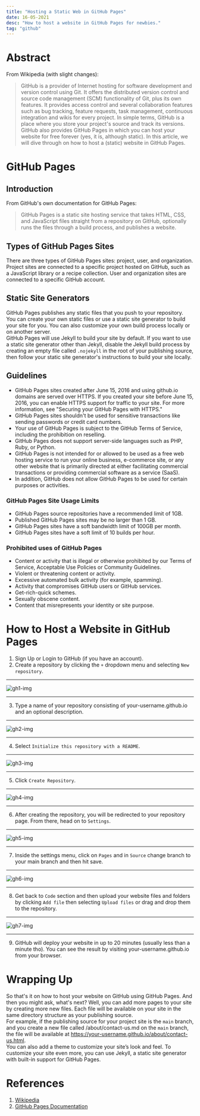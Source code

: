 ```yaml
---
title: "Hosting a Static Web in GitHub Pages"
date: 16-05-2021
desc: "How to host a website in GitHub Pages for newbies."
tag: "github"
---
```


# Abstract

From Wikipedia (with slight changes):

> GitHub is a provider of Internet hosting for software development and version control using Git. It offers the distributed version control and source code management (SCM) functionality of Git, plus its own features. It provides access control and several collaboration features such as bug tracking, feature requests, task management, continuous integration and wikis for every project.
> In simple terms, GitHub is a place where you store your project's source and track its versions. GitHub also provides GitHub Pages in which you can host your website for free forever (yes, it is, although static). In this article, we will dive through on how to host a (static) website in GitHub Pages.

# GitHub Pages

## Introduction

From GitHub's own documentation for GitHub Pages:

> GitHub Pages is a static site hosting service that takes HTML, CSS, and JavaScript files straight from a repository on GitHub, optionally runs the files through a build process, and publishes a website.

## Types of GitHub Pages Sites

There are three types of GitHub Pages sites: project, user, and organization. Project sites are connected to a specific project hosted on GitHub, such as a JavaScript library or a recipe collection. User and organization sites are connected to a specific GitHub account.

## Static Site Generators

GitHub Pages publishes any static files that you push to your repository. You can create your own static files or use a static site generator to build your site for you. You can also customize your own build process locally or on another server.  
GitHub Pages will use Jekyll to build your site by default. If you want to use a static site generator other than Jekyll, disable the Jekyll build process by creating an empty file called `.nojekyll` in the root of your publishing source, then follow your static site generator's instructions to build your site locally.

## Guidelines

- GitHub Pages sites created after June 15, 2016 and using github.io domains are served over HTTPS. If you created your site before June 15, 2016, you can enable HTTPS support for traffic to your site. For more information, see "Securing your GitHub Pages with HTTPS."
- GitHub Pages sites shouldn't be used for sensitive transactions like sending passwords or credit card numbers.
- Your use of GitHub Pages is subject to the GitHub Terms of Service, including the prohibition on reselling.
- GitHub Pages does not support server-side languages such as PHP, Ruby, or Python.
- GitHub Pages is not intended for or allowed to be used as a free web hosting service to run your online business, e-commerce site, or any other website that is primarily directed at either facilitating commercial transactions or providing commercial software as a service (SaaS).
- In addition, GitHub does not allow GitHub Pages to be used for certain purposes or activities.

### GitHub Pages Site Usage Limits

- GitHub Pages source repositories have a recommended limit of 1GB.
- Published GitHub Pages sites may be no larger than 1 GB.
- GitHub Pages sites have a soft bandwidth limit of 100GB per month.
- GitHub Pages sites have a soft limit of 10 builds per hour.

### Prohibited uses of GitHub Pages

- Content or activity that is illegal or otherwise prohibited by our Terms of Service, Acceptable Use Policies or Community Guidelines.
- Violent or threatening content or activity.
- Excessive automated bulk activity (for example, spamming).
- Activity that compromises GitHub users or GitHub services.
- Get-rich-quick schemes.
- Sexually obscene content.
- Content that misrepresents your identity or site purpose.

# How to Host a Website in GitHub Pages

1. Sign Up or Login to GitHub (if you have an account).
2. Create a repository by clicking the `+` dropdown menu and selecting `New repository`.

---

![gh1-img](/others/ghpages1.webp)

---

3. Type a name of your repository consisting of your-username.github.io and an optional description.

---

![gh2-img](/others/ghpages2.webp)

---

4. Select `Initialize this repository with a README`.

---

![gh3-img](/others/ghpages3.webp)

---

5. Click `Create Repository`.

---

![gh4-img](/others/ghpages4.webp)

---

6. After creating the repository, you will be redirected to your repository page. From there, head on to `Settings`.

---

![gh5-img](/others/ghpages5.webp)

---

7. Inside the settings menu, click on `Pages` and in `Source` change branch to your main branch and then hit save.

---

![gh6-img](/others/ghpages6.webp)

---

8. Get back to `Code` section and then upload your website files and folders by clicking `Add file` then selecting `Upload files` or drag and drop them to the repository.

---

![gh7-img](/others/ghpages7.webp)

---

9. GitHub will deploy your website in up to 20 minutes (usually less than a minute tho). You can see the result by visiting your-username.github.io from your browser.

# Wrapping Up

So that's it on how to host your website on GitHub using GitHub Pages. And then you might ask, what's next?
Well, you can add more pages to your site by creating more new files. Each file will be available on your site in the same directory structure as your publishing source.  
For example, if the publishing source for your project site is the `main` branch, and you create a new file called /about/contact-us.md on the `main` branch, the file will be available at https://your-username.github.io/about/contact-us.html.  
You can also add a theme to customize your site’s look and feel. To customize your site even more, you can use Jekyll, a static site generator with built-in support for GitHub Pages.

# References

1. [Wikipedia](https://en.wikipedia.org/wiki/GitHub)
2. [GitHub Pages Documentation](https://docs.github.com/en/pages/getting-started-with-github-pages)
